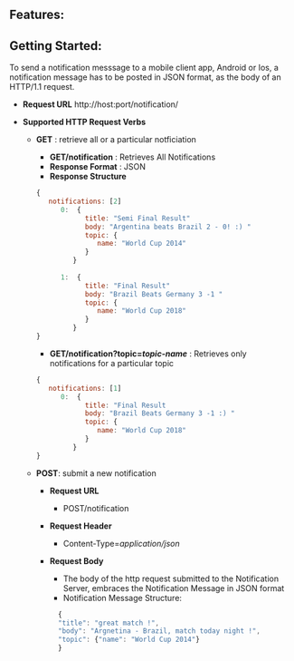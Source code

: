 ## Features:

## Getting Started:
To send a notification messsage to a mobile client app, Android or Ios, a notification message has to be posted in JSON format, as the body of an HTTP/1.1 request.

* **Request URL** 
http://host:port/notification/

* **Supported HTTP Request Verbs**
   * **GET** : retrieve all or a particular notficiation
      * **GET/notification** : Retrieves All Notifications
      * **Response Format** : JSON
      * **Response Structure**
      
      ```javascript 
      {
         notifications: [2]
            0:  {
                  title: "Semi Final Result"
                  body: "Argentina beats Brazil 2 - 0! :) "
                  topic: {
                     name: "World Cup 2014"
                  }
               }
               
            1:  {
                  title: "Final Result"
                  body: "Brazil Beats Germany 3 -1 "
                  topic: {
                     name: "World Cup 2018"
                  }
               }
      }
      ```
      
      * **GET/notification?topic=_topic-name_** : Retrieves only notifications for a particular topic
      
      ```javascript 
      {
         notifications: [1]
            0:  {
                  title: "Final Result
                  body: "Brazil Beats Germany 3 -1 :) "
                  topic: {
                     name: "World Cup 2018"
                  }
               }
      }
      ```
    * **POST**: submit a new notification
      * **Request URL**
         * POST/notification
      * **Request Header**
         * Content-Type=_application/json_
      * **Request Body**
         * The body of the http request submitted to the Notification Server, embraces the Notification Message in JSON format 
         * Notification Message Structure:
         
         ```javascript
           {
           "title": "great match !",
           "body": "Argnetina - Brazil, match today night !",
           "topic": {"name": "World Cup 2014"}
           }
         ```
